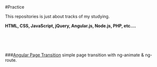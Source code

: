 #Practice

This repositories is just about tracks of my studying.

**HTML, CSS, JavaScript, jQuery, Angular.js, Node.js, PHP, etc....**

<br><br><br>


###[Angular Page Transition](https://github.com/Yasu1025/Practice/tree/master/angularPageTransition)
simple page transition with ng-animate & ng-route.


